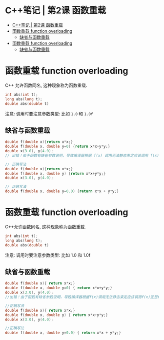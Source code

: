 # C++笔记 | 第2课 函数重载

- [C++笔记 | 第2课 函数重载](#c笔记--第2课-函数重载)
- [函数重载 function overloading](#函数重载-function-overloading)
  - [缺省与函数重载](#缺省与函数重载)
- [函数重载 function overloading](#函数重载-function-overloading-1)
  - [缺省与函数重载](#缺省与函数重载-1)

# 函数重载 function overloading

C++ 允许函数同名, 这种现象称为函数重载.

```cpp
int abs(int t);
long abs(long t);
double abs(double t)
```

注意: 调用时要注意参数类型: 比如 `1.0` 和 `1.0f`

## 缺省与函数重载

```cpp
double f(double x){return x*x;}
double f(double x, double y=0) {return x*x+y*y;}
double x(3.0), y(4.0);
// 出错！由于函数有缺省参数说明，导致编译器根据 f(x) 调用无法静态束定应该调用 f(x) 还是 f(x, 0.0)

// 正确写法
double f(double x){return x*x;}
double f(double x, double y) {return x*x+y*y;}
double x(3.0), y(4.0);

// 正确写法
double f(double x, double y=0.0) {return x*x + y*y;}
```

# 函数重载 function overloading

C++允许函数同名, 这种现象称为函数重载.

```cpp
int abs(int t);
long abs(long t);
double abs(double t)
```

注意: 调用时要注意参数类型: 比如 1.0 和 1.0f

## 缺省与函数重载

```cpp
double f(double x){ return x*x;}
double f(double x, double y=0) { return x*x+y*y;}
double x(3.0), y(4.0);
//出错！由于函数有缺省参数说明，导致编译器根据f(x)调用无法静态束定应该调用f(x)还是f(x, 0.0)

//正确写法
double f(double x){ return x*x;}
double f(double x, double y) { return x*x+y*y;}
double x(3.0), y(4.0);

//正确写法
double f(double x, double y=0.0) { return x*x + y*y;}
```
